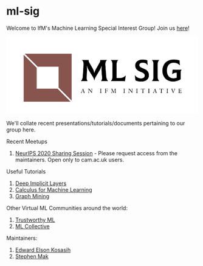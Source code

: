 # ml-sig
Welcome to IfM's Machine Learning Special Interest Group! Join us [here](assets/registration.MD)!

![Alt text](assets/ml-sig-logo.png)

We'll collate recent presentations/tutorials/documents pertaining to our group here. 

Recent Meetups
1. [NeurIPS 2020 Sharing Session](https://universityofcambridgecloud-my.sharepoint.com/:p:/g/personal/sm2410_cam_ac_uk/EaBDExTxkslCsgWm6Grz0UIB0tatNwNb-8MbAiSWPGij8A?e=JH94nC) - Please request access from the maintainers. Open only to cam.ac.uk users.


Useful Tutorials
1. [Deep Implicit Layers](resources/deep-implicit-layers.MD)
2. [Calculus for Machine Learning](resources/calculus-ml.MD)
3. [Graph Mining](resources/graph-mining.MD)

Other Virtual ML Communities around the world:
1. [Trustworthy ML](https://www.trustworthyml.org/)
2. [ML Collective](http://mlcollective.org/neurips-2020-open-collab-social/)

Maintainers:
1. [Edward Elson Kosasih](https://github.com/edwardelson)
2. [Stephen Mak](https://github.com/StephenMak12)
